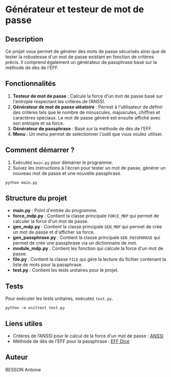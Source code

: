# Générateur et testeur de mot de passe

## Description

Ce projet vous permet de générer des mots de passe sécurisés ainsi que de tester la robustesse d'un mot de passe existant en fonction de critères précis. Il comprend également un générateur de passphrase basé sur la méthode de dés de l’EFF.

## Fonctionnalités

1. **Testeur de mot de passe** : Calcule la force d'un mot de passe basé sur l'entropie respectant les critères de l’ANSSI. 
2. **Générateur de mot de passe aléatoire** : Permet à l'utilisateur de définir des critères tels que le nombre de minuscules, majuscules, chiffres et caractères spéciaux. Le mot de passe généré est ensuite affiché avec son entropie et sa force.
3. **Générateur de passphrase** : Basé sur la méthode de dés de l’EFF.
4. **Menu** : Un menu permet de selectionner l'outil que vous voulez utiliser.
   
## Comment démarrer ?

1. Exécutez `main.py` pour démarrer le programme.
2. Suivez les instructions à l'écran pour tester un mot de passe, générer un nouveau mot de passe et une nouvelle passphrase.

```
python main.py
```

## Structure du projet

- **main.py** : Point d'entrée du programme.
- **force_mdp.py** : Contient la classe principale `FORCE_MDP` qui permet de calculer la force d'un mot de passe.
- **gen_mdp.py** : Contient la classe principale `GEN_MDP` qui permet de crée un mot de passe et d'afficher sa force.
- **gen_passphrase.py** : Contient la classe principale `GEN_PASSPHRASE` qui permet de crée une passphrase via un dictionnaire de mot.
- **module_mdp.py** : Contient les fonction qui calcule la force d'un mot de passe.
- **file.py** : Contient la classe `FILE` qui gère la lecture du fichier contenant la liste de mots pour la passphrase.
- **test.py** : Contient les tests unitaires pour le projet.

## Tests

Pour exécuter les tests unitaires, exécutez `test.py`.

```
python -m unittest test.py
```

## Liens utiles

- Critères de l’ANSSI pour le calcul de la force d'un mot de passe : [ANSSI](https://www.ssi.gouv.fr/administration/precautionselementaires/calculer-la-force-dun-mot-de-passe/)
- Méthode de dés de l’EFF pour la passphrase : [EFF Dice](https://www.eff.org/fr/dice)

## Auteur

BESSON Antoine
